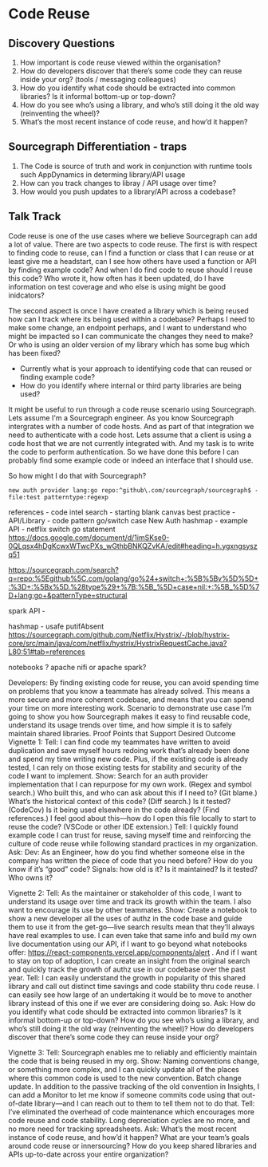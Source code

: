 # Code Reuse


## Discovery Questions

1. How important is code reuse viewed within the organisation?
2. How do developers discover that there’s some code they can reuse inside your org? (tools / messaging colleagues)
2. How do you identify what code should be extracted into common libraries? Is it informal bottom-up or top-down?
3. How do you see who’s using a library, and who’s still doing it the old way (reinventing the wheel)?
4. What’s the most recent instance of code reuse, and how’d it happen?

## Sourcegraph Differentiation - traps

1. The Code is source of truth and work in conjunction with runtime tools such AppDynamics in determing library/API usage
2. How can you track changes to libray / API usage over time?
3. How would you push updates to a library/API across a codebase?

## Talk Track

Code reuse is one of the use cases where we believe Sourcegraph can add a lot of value. There are two aspects to code reuse. The first is with respect to finding code to reuse, can I find a function or class that I can reuse or at least give me a headstart, can I see how others have used a function or API by finding example code? And when I do find code to reuse should I reuse this code? Who wrote it, how often has it been updated, do I have information on test coverage and who else is using might be good inidcators?

The second aspect is once I have created a library which is being reused how can I track where its being used within a codebase? Perhaps I need to make some change, an endpoint perhaps, and I want to understand who might be impacted so I can communicate the changes they need to make? Or who is using an older version of my library which has some bug which has been fixed?

* Currently what is your approach to identifying code that can reused or finding example code? 
* How do you identify where internal or third party libraries are being used?

It might be useful to run through a code reuse scenario using Sourcegraph. Lets assume I'm a Sourcegraph engineer. As you know Sourcegraph intergrates with a number of code hosts. And as part of that integration we need to authenticate with a code host. Lets assume that a client is using a code host that we are not currently integrated with. And my task is to write the code to perform authentication. So we have done this before I can probably find some example code or indeed an interface that I should use.

So how might I do that with Sourcegraph?

```Sourcegraph
new auth provider lang:go repo:^github\.com/sourcegraph/sourcegraph$ -file:test patterntype:regexp
```





references - code intel
search - starting blank canvas
best practice - API/Library - code pattern go/switch case
New Auth
hashmap - example API - netflix
switch go statement
https://docs.google.com/document/d/1imSKse0-0QLqsx4hDgKcwxWTwcPXs_wGthbBNKQZvKA/edit#heading=h.ygxngsyszq51

https://sourcegraph.com/search?q=repo:%5Egithub%5C.com/golang/go%24+switch+:%5B%5Bv%5D%5D+:%3D+:%5Bx%5D.%28type%29+%7B:%5B_%5D+case+nil:+:%5B_%5D%7D+lang:go+&patternType=structural

spark API - 

hashmap - usafe putifAbsent
https://sourcegraph.com/github.com/Netflix/Hystrix/-/blob/hystrix-core/src/main/java/com/netflix/hystrix/HystrixRequestCache.java?L80:51#tab=references



notebooks ?
apache nifi or apache spark?


Developers: By finding existing code for reuse, you can avoid spending time on problems that you know a teammate has already solved. This means a more secure and more coherent codebase, and means that you can spend your time on more interesting work. 
Scenario to demonstrate use case
I’m going to show you how Sourcegraph makes it easy to find reusable code, understand its usage trends over time, and how simple it is to safely maintain shared libraries. 
Proof Points that Support Desired Outcome
Vignette 1:
Tell: I can find code my teammates have written to avoid duplication and save myself hours redoing work that’s already been done and spend my time writing new code. Plus, if the existing code is already tested, I can rely on those existing tests for stability and security of the code I want to implement. 
Show: Search for an auth provider implementation that I can repurpose for my own work. (Regex and symbol search.)  Who built this, and who can ask about this if I need to? (Git blame.) What’s the historical context of this code? (Diff search.) Is it tested? (CodeCov) Is it being used elsewhere in the code already? (Find references.) I feel good about this—how do I open this file locally to start to reuse the code? (VSCode or other IDE extension.)
Tell: I quickly found example code I can trust for reuse, saving myself time and reinforcing the culture of code reuse while following standard practices in my organization.
Ask: 
Dev: As an Engineer, how do you find whether someone else in the company has written the piece of code that you need before? 
How do you know if it’s “good” code? Signals: how old is it? Is it maintained? Is it tested? Who owns it?

Vignette 2:
Tell: As the maintainer or stakeholder of this code, I want to understand its usage over time and track its growth within the team. I also want to encourage its use by other teammates. 
Show: Create a notebook to show a new developer all the uses of authz in the code base and guide them to use it from the get-go—live search results mean that they’ll always have real examples to use. I can even take that same info and build my own live documentation using our API, if I want to go beyond what notebooks offer: https://react-components.vercel.app/components/alert . And if I want to stay on top of adoption, I can create an insight from the original search and quickly track the growth of authz use in our codebase over the past year.
Tell: I can easily understand the growth in popularity of this shared library and call out distinct time savings and code stability thru code reuse. I can easily see how large of an undertaking it would be to move to another library instead of this one if we ever are considering doing so.
Ask: 
How do you identify what code should be extracted into common libraries? Is it informal bottom-up or top-down?
How do you see who’s using a library, and who’s still doing it the old way (reinventing the wheel)?
How do developers discover that there’s some code they can reuse inside your org?




Vignette 3: 
Tell: Sourcegraph enables me to reliably and efficiently maintain the code that is being reused in my org. 
Show: Naming conventions change, or something more complex, and I can quickly update all of the places where this common code is used to the new convention. Batch change update. In addition to the passive tracking of the old convention in Insights, I can add a Monitor to let me know if someone commits code using that out-of-date library—and I can reach out to them to tell them not to do that. 
Tell: I’ve eliminated the overhead of code maintenance which encourages more code reuse and code stability. Long depreciation cycles are no more, and no more need for tracking spreadsheets.
Ask: 
What’s the most recent instance of code reuse, and how’d it happen?
What are your team’s goals around code reuse or innersourcing?
How do you keep shared libraries and APIs up-to-date across your entire organization?



